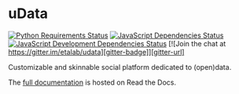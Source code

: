 uData
=====

[![Python Requirements Status][requires-io-badge]][requires-io-url]
[![JavaScript Dependencies Status][david-dm-badge]][david-dm-url]
[![JavaScript Development Dependencies Status][david-dm-dev-badge]][david-dm-dev-url]
[![Join the chat at https://gitter.im/etalab/udata][gitter-badge]][gitter-url]

Customizable and skinnable social platform dedicated to (open)data.

The [full documentation](http://udata.readthedocs.org/) is hosted on Read the Docs.

[requires-io-url]: https://requires.io/github/etalab/udata/requirements/?branch=master
[requires-io-badge]: https://requires.io/github/etalab/udata/requirements.png?branch=master
[david-dm-url]: https://david-dm.org/etalab/udata
[david-dm-badge]: https://img.shields.io/david/etalab/udata.svg
[david-dm-dev-url]: https://david-dm.org/etalab/udata#info=devDependencies
[david-dm-dev-badge]: https://david-dm.org/etalab/udata/dev-status.svg
[gitter-badge]: https://badges.gitter.im/Join%20Chat.svg
[gitter-url]: https://gitter.im/etalab/udata
